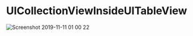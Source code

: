 # UICollectionViewInsideUITableView
![Screenshot 2019-11-11 01 00 22](https://user-images.githubusercontent.com/53354158/68552354-ca6ea400-041e-11ea-8a22-d1c4f33918ce.png)

